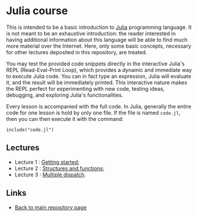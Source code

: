 
# Julia course

This is intended to be a basic introduction to [Julia](https://julialang.org/)
programming language. It is not meant to be an exhaustive introduction: the
reader interested in having additional information about this language will
be able to find much more material over the Internet. Here, only some basic
concepts, necessary for other lectures deposited in this repository, are 
treated.

You may test the provided code snippets directly in the interactive Julia's 
REPL (Read-Eval-Print Loop), which provides a dynamic and immediate way to 
execute Julia code. You can in fact type an expression, Julia will evaluate
it, and the result will be immediately printed. This interactive nature 
makes the REPL perfect for experimenting with new code, testing ideas, 
debugging, and exploring Julia's functionalities.

Every lesson is accompanied with the full code. In Julia, generally
the entire code for one lesson is hold by only one file. If the file is 
named ```code.jl```, then you can then execute it with the command:

	include("code.jl")

## Lectures

* Lecture 1 : [Getting started](./getting-started.md);
* Lecture 2 : [Structures and functions](./structs-and-funs.md);
* Lecture 3 : [Multiple dispatch](./multiple-dispatch.md).

## Links

* [Back to main repository page](../README.md)


